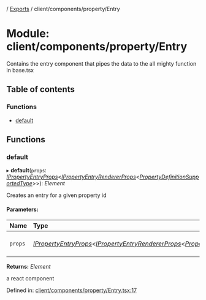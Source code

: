 [](../README.md) / [Exports](../modules.md) / client/components/property/Entry

# Module: client/components/property/Entry

Contains the entry component that pipes the data to the all mighty function
in base.tsx

## Table of contents

### Functions

- [default](client_components_property_entry.md#default)

## Functions

### default

▸ **default**(`props`: [*IPropertyEntryProps*](../interfaces/client_components_property_base.ipropertyentryprops.md)<[*IPropertyEntryRendererProps*](../interfaces/client_internal_components_propertyentry.ipropertyentryrendererprops.md)<[*PropertyDefinitionSupportedType*](base_root_module_itemdefinition_propertydefinition_types.md#propertydefinitionsupportedtype)\>\>): *Element*

Creates an entry for a given property id

#### Parameters:

Name | Type | Description |
:------ | :------ | :------ |
`props` | [*IPropertyEntryProps*](../interfaces/client_components_property_base.ipropertyentryprops.md)<[*IPropertyEntryRendererProps*](../interfaces/client_internal_components_propertyentry.ipropertyentryrendererprops.md)<[*PropertyDefinitionSupportedType*](base_root_module_itemdefinition_propertydefinition_types.md#propertydefinitionsupportedtype)\>\> | the props for the entry   |

**Returns:** *Element*

a react component

Defined in: [client/components/property/Entry.tsx:17](https://github.com/onzag/itemize/blob/5fcde7cf/client/components/property/Entry.tsx#L17)
